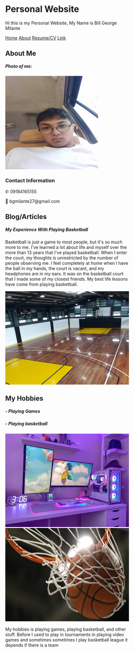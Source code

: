 <html lang="en">
<head>
<title>Page Title</title>
<meta charset="UTF-8">
<meta name="viewport" content="width=device-width, initial-scale=1">
<style>
* {
  box-sizing: border-box;
}

body {
  font-family: Arial, Helvetica, sans-serif;
  margin: 0;
}

.header {
  padding: 80px;
  text-align: center;
  background: #11b8ce;
  color: white;
}

.header h1 {
  font-size: 40px;
}

.navbar {
  overflow: hidden;
  background-color: #333;
}

.navbar a {
  float: left;
  display: block;
  color: white;
  text-align: center;
  padding: 14px 20px;
  text-decoration: none;
}

.navbar a.right {
  float: right;
}

.navbar a:hover {
  background-color: #ddd;
  color: black;
}

.row {  
  display: flex;
  flex-wrap: wrap;
}

.side {
  flex: 30%;
  background-color: #f1f1f1;
  padding: 20px;
}

.main {   
  flex: 70%;
  background-color: white;
  padding: 20px;
}

.fakeimg {
  background-color: #aaa;
  width: 100%;
  padding: 20px;
}


@media screen and (max-width: 700px) {
  .row {   
    flex-direction: column;
  }
}

@media screen and (max-width: 400px) {
  .navbar a {
    float: none;
    width:100%;
  }
}
</style>
</head>
<body>


<div class="header">
  <h1>Personal Website</h1>
  <p>Hi this is my Personal Website, My Name is Bill George Milante</p>
</div>

<div class="navbar">
  <a href="#">Home</a>
  <a href="#">About</a>
  <a href="#">Resume/CV</a>
  <a href="#" class="right">Link</a>
</div>

<div class="row">
  <div class="side">
    <h2>About Me</h2>
    <h5>Photo of me:</h5>
    <img src="bill.png" width="300" height="300">    
    <h3>Contact Information</h3>
    <p>&#9990; 09184165155</p>
    <p>&#x1F4E7; bgmilante27@gmail.com</p>
    <p></p>
  </div>
  <div class="main">
    <h2>Blog/Articles</h2>
    <h5>My Experience With Playing Basketball</h5>
    <p>Basketball is just a game to most people, but it's so much more to me. I've learned a lot about life and myself over the more than 13 years that I've played basketball. When I enter the court, my thoughts is unrestricted by the number of people observing me. I feel completely at home when I have the ball in my hands, the court is vacant, and my headphones are in my ears.  It was on the basketball court that I made some of my closest friends. My best life lessons have come from playing basketball.</p>    
    <img src="basketball court.jpg" width="400" height="300">
    <br>
    <h2>My Hobbies</h2>
    <h5>- Playing Games</h5>
    <h5>- Playing basketball</h5>
    <img src="pc setup.jpg" width="400" height="300"> <img src="basketball.jpg" width="400" height="300">
    <p> My hobbies is playing games, playing basketball, and other stuff. Before I used to play in tournaments in playing video games and sometimes sometimes I play basketball league it depends if there is a team</p>
  </div>
</div>

</body>
</html>
